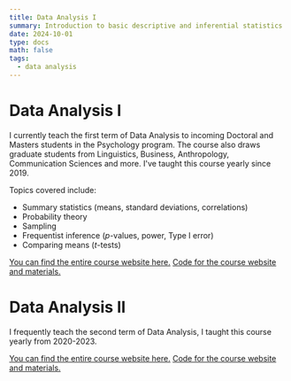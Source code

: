 ```yaml
---
title: Data Analysis I
summary: Introduction to basic descriptive and inferential statistics
date: 2024-10-01
type: docs
math: false
tags:
  - data analysis
---
```


# Data Analysis I

I currently teach the first term of Data Analysis to incoming Doctoral and Masters students in the Psychology program. The course also draws graduate students from Linguistics, Business, Anthropology, Communication Sciences and more. I've taught this course yearly since 2019.

Topics covered include:
- Summary statistics (means, standard deviations, correlations)
- Probability theory
- Sampling
- Frequentist inference (_p_-values, power, Type I error)
- Comparing means (_t_-tests)

[You can find the entire course website here.](https://uopsych.github.io/psy611)
[Code for the course website and materials.](https://github.com/uopsych/psy611) 

# Data Analysis II

I frequently teach the second term of Data Analysis, I taught this course yearly from 2020-2023.

[You can find the entire course website here.](https://uopsych.github.io/psy612_2023/)
[Code for the course website and materials.](https://github.com/uopsych/psy612)